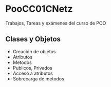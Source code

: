 # PooCC01CNetz
Trabajos, Tareas y exámenes del curso de POO

## Clases y Objetos

- Creación de objetos
- Atributos
- Metodos
- Publicos, Privados
- Acceso a atributos
- Sobrecarga de metodos
